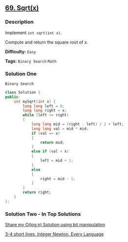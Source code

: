 ## [69. Sqrt(x)](https://leetcode.com/problems/sqrtx/#/description)

### Description

Implement `int sqrt(int x)`.

Compute and return the square root of _x_.

**Difficulty:** `Easy`

**Tags:** `Binary Search` `Math`

### Solution One

`Binary Search`

```c++
class Solution {
public:
    int mySqrt(int x) {
        long long left = 0;
        long long right = x;
        while (left <= right)
        {
            long long mid = (right - left) / 2 + left;
            long long val = mid * mid;
            if (val == x)
            {
                return mid;
            }
            else if (val < x)
            {
                left = mid + 1;
            }
            else
            {
                right = mid - 1;
            }
        }
        return right;
    }
};
```

### Solution Two - In Top Solutions

[Share my O(log n) Solution using bit manipulation](https://discuss.leetcode.com/topic/2671/share-my-o-log-n-solution-using-bit-manipulation)

[3-4 short lines, Integer Newton, Every Language](https://discuss.leetcode.com/topic/24532/3-4-short-lines-integer-newton-every-language)
